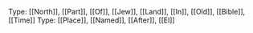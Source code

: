 Type: [[North]], [[Part]], [[Of]], [[Jew]], [[Land]], [[In]], [[Old]], [[Bible]], [[Time]]
Type: [[Place]], [[Named]], [[After]], [[El]]